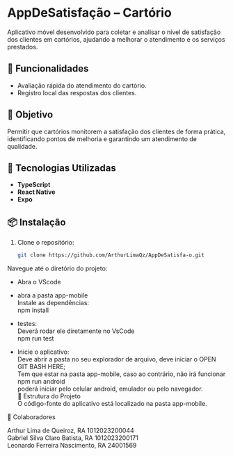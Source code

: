 # AppDeSatisfação – Cartório

Aplicativo móvel desenvolvido para coletar e analisar o nível de satisfação dos clientes em cartórios, ajudando a melhorar o atendimento e os serviços prestados.

## 📱 Funcionalidades

- Avaliação rápida do atendimento do cartório.
- Registro local das respostas dos clientes.

## 🎯 Objetivo

Permitir que cartórios monitorem a satisfação dos clientes de forma prática, identificando pontos de melhoria e garantindo um atendimento de qualidade.

## 🚀 Tecnologias Utilizadas

- **TypeScript**
- **React Native**
- **Expo**

## 📦 Instalação

1. Clone o repositório:
   ```bash
   git clone https://github.com/ArthurLimaQz/AppDeSatisfa-o.git
Navegue até o diretório do projeto:<br>


- Abra o VScode<br>
-  abra a pasta app-mobile<br>
Instale as dependências:<br>
npm install<br>

- testes:<br>
Deverá rodar ele diretamente no VsCode<br>
npm run test

- Inicie o aplicativo:<br>
Deve abrir a pasta no seu explorador de arquivo, deve iniciar o OPEN GIT BASH HERE;<br>
Tem que estar na pasta app-mobile, caso ao contrário, não irá funcionar<br>
npm run android<br>
poderá iniciar pelo celular android, emulador ou pelo navegador.<br>
📄 Estrutura do Projeto<br>
O código-fonte do aplicativo está localizado na pasta app-mobile.<br>



👥 Colaboradores

Arthur Lima de Queiroz, RA 1012023200044 <br>
Gabriel Silva Claro Batista, RA 1012023200171<br>
Leonardo Ferreira Nascimento, RA 24001569

